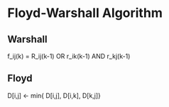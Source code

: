 # Floyd-Warshall Algorithm

## Warshall
f_ij(k) = R_ij(k-1) OR r_ik(k-1) AND r_kj(k-1)

## Floyd
D[i,j] <- min{ D[i,j], D[i,k], D[k,j]}
